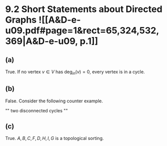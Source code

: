 

# 9.2 Short Statements about Directed Graphs ![[A&D-e-u09.pdf#page=1&rect=65,324,532,369|A&D-e-u09, p.1]]
## (a)

True. If no vertex $v \in V$ has $\deg_{in}(v)=0$, every vertex is in a cycle.

## (b)

False. Consider the following counter example.



""
two disconnected cycles
""

## (c)

True. $A, B, C, F, D, H, I, G$ is a topological sorting.


